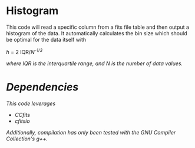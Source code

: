 # Histogram
This code will read a specific column from a fits file table and then output a histogram of the data. It automatically calculates the bin size which should be optimal for the data itself with

<i>h</i> = 2 IQR/<i>N<i><sup>-1/3</sup>

where IQR is the interquartile range, and <i>N</i> is the number of data values.

# Dependencies
This code leverages 
* CCfits
* cfitsio

Additionally, compilation has only been tested with the GNU Compiler Collection's g++.
